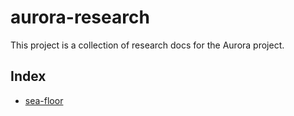 # aurora-research
This project is a collection of research docs for the Aurora project.

## Index 
- [sea-floor](/sea-floor.md)

